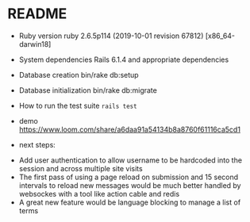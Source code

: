 # README

* Ruby version
ruby 2.6.5p114 (2019-10-01 revision 67812) [x86_64-darwin18]

* System dependencies
Rails 6.1.4 and appropriate dependencies

* Database creation
bin/rake db:setup

* Database initialization
bin/rake db:migrate

* How to run the test suite
`rails test`

* demo
https://www.loom.com/share/a6daa91a54134b8a8760f61116ca5cd1

* next steps:
 - Add user authentication to allow username to be hardcoded into the session and across multiple site visits
 - The first pass of using a page reload on submission and 15 second intervals to reload new messages would be much better handled by websockes with a tool like action cable and redis
 - A great new feature would be language blocking to manage a list of terms